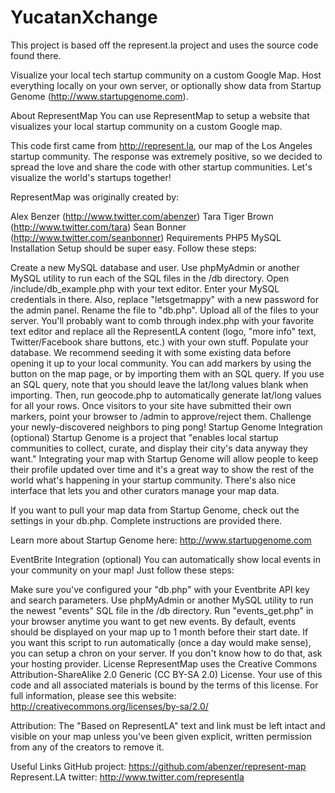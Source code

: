 # YucatanXchange

This project is based off the represent.la project and uses the source code found there. 

Visualize your local tech startup community on a custom Google Map. Host everything locally on your own server, or optionally show data from Startup Genome (http://www.startupgenome.com).

About RepresentMap
You can use RepresentMap to setup a website that visualizes your local startup community on a custom Google map.

This code first came from http://represent.la, our map of the Los Angeles startup community. The response was extremely positive, so we decided to spread the love and share the code with other startup communities. Let's visualize the world's startups together!

RepresentMap was originally created by:

Alex Benzer (http://www.twitter.com/abenzer)
Tara Tiger Brown (http://www.twitter.com/tara)
Sean Bonner (http://www.twitter.com/seanbonner)
Requirements
PHP5
MySQL
Installation
Setup should be super easy. Follow these steps:

Create a new MySQL database and user.
Use phpMyAdmin or another MySQL utility to run each of the SQL files in the /db directory.
Open /include/db_example.php with your text editor. Enter your MySQL credentials in there. Also, replace "letsgetmappy" with a new password for the admin panel. Rename the file to "db.php".
Upload all of the files to your server.
You'll probably want to comb through index.php with your favorite text editor and replace all the RepresentLA content (logo, "more info" text, Twitter/Facebook share buttons, etc.) with your own stuff.
Populate your database. We recommend seeding it with some existing data before opening it up to your local community. You can add markers by using the button on the map page, or by importing them with an SQL query. If you use an SQL query, note that you should leave the lat/long values blank when importing. Then, run geocode.php to automatically generate lat/long values for all your rows.
Once visitors to your site have submitted their own markers, point your browser to /admin to approve/reject them.
Challenge your newly-discovered neighbors to ping pong!
Startup Genome Integration (optional)
Startup Genome is a project that "enables local startup communities to collect, curate, and display their city's data anyway they want." Integrating your map with Startup Genome will allow people to keep their profile updated over time and it's a great way to show the rest of the world what's happening in your startup community. There's also nice interface that lets you and other curators manage your map data.

If you want to pull your map data from Startup Genome, check out the settings in your db.php. Complete instructions are provided there.

Learn more about Startup Genome here: http://www.startupgenome.com

EventBrite Integration (optional)
You can automatically show local events in your community on your map! Just follow these steps:

Make sure you've configured your "db.php" with your Eventbrite API key and search parameters.
Use phpMyAdmin or another MySQL utility to run the newest "events" SQL file in the /db directory.
Run "events_get.php" in your browser anytime you want to get new events. By default, events should be displayed on your map up to 1 month before their start date.
If you want this script to run automatically (once a day would make sense), you can setup a chron on your server. If you don't know how to do that, ask your hosting provider.
License
RepresentMap uses the Creative Commons Attribution-ShareAlike 2.0 Generic (CC BY-SA 2.0) License. Your use of this code and all associated materials is bound by the terms of this license. For full information, please see this website: http://creativecommons.org/licenses/by-sa/2.0/

Attribution: The "Based on RepresentLA" text and link must be left intact and visible on your map unless you've been given explicit, written permission from any of the creators to remove it.

Useful Links
GitHub project: https://github.com/abenzer/represent-map Represent.LA twitter: http://www.twitter.com/representla
